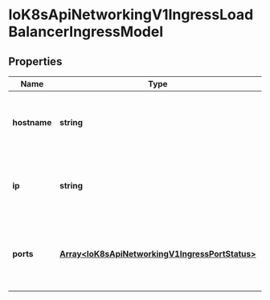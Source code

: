 # IoK8sApiNetworkingV1IngressLoadBalancerIngressModel

## Properties

Name | Type | Description | Notes
------------ | ------------- | ------------- | -------------
**hostname** | **string** | hostname is set for load-balancer ingress points that are DNS based. | [optional] [default to undefined]
**ip** | **string** | ip is set for load-balancer ingress points that are IP based. | [optional] [default to undefined]
**ports** | [**Array&lt;IoK8sApiNetworkingV1IngressPortStatus&gt;**](IoK8sApiNetworkingV1IngressPortStatus.md) | ports provides information about the ports exposed by this LoadBalancer. | [optional] [default to undefined]


